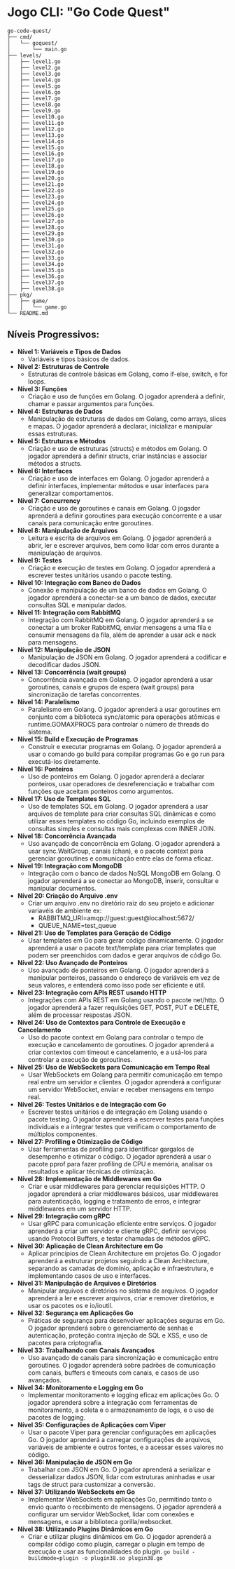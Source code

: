 # Jogo CLI: "Go Code Quest"

````plaintext
go-code-quest/
├── cmd/
│   └── goquest/
│       └── main.go
├── levels/
│   ├── level1.go
│   ├── level2.go
│   ├── level3.go
│   ├── level4.go
│   ├── level5.go
│   ├── level6.go
│   ├── level7.go
│   ├── level8.go
│   ├── level9.go
│   ├── level10.go
│   ├── level11.go
│   ├── level12.go
│   ├── level13.go
│   ├── level14.go
│   ├── level15.go
│   ├── level16.go
│   ├── level17.go
│   ├── level18.go
│   ├── level19.go
│   ├── level20.go
│   ├── level21.go
│   ├── level22.go
│   ├── level23.go
│   ├── level24.go
│   ├── level25.go
│   ├── level26.go
│   ├── level27.go
│   ├── level28.go
│   ├── level29.go
│   ├── level30.go
│   ├── level31.go
│   ├── level32.go
│   ├── level33.go
│   ├── level34.go
│   ├── level35.go
│   ├── level36.go
│   ├── level37.go
│   ├── level38.go
├── pkg/
│   ├── game/
│   │   └── game.go
└── README.md
````

## Níveis Progressivos:
- **Nível 1: Variáveis e Tipos de Dados**
  - Variáveis e tipos básicos de dados.
- **Nível 2: Estruturas de Controle**
  - Estruturas de controle básicas em Golang, como if-else, switch, e for loops.
- **Nível 3: Funções**
  - Criação e uso de funções em Golang. O jogador aprenderá a definir, chamar e passar argumentos para funções.
- **Nível 4: Estruturas de Dados**
  - Manipulação de estruturas de dados em Golang, como arrays, slices e mapas. O jogador aprenderá a declarar, inicializar e manipular essas estruturas.
- **Nível 5: Estruturas e Métodos**
  - Criação e uso de estruturas (structs) e métodos em Golang. O jogador aprenderá a definir structs, criar instâncias e associar métodos a structs.
- **Nível 6: Interfaces**
  - Criação e uso de interfaces em Golang. O jogador aprenderá a definir interfaces, implementar métodos e usar interfaces para generalizar comportamentos.
- **Nível 7: Concurrency**
  - Criação e uso de goroutines e canais em Golang. O jogador aprenderá a definir goroutines para execução concorrente e a usar canais para comunicação entre goroutines.
- **Nível 8: Manipulação de Arquivos**
  - Leitura e escrita de arquivos em Golang. O jogador aprenderá a abrir, ler e escrever arquivos, bem como lidar com erros durante a manipulação de arquivos.
- **Nível 9: Testes**
  - Criação e execução de testes em Golang. O jogador aprenderá a escrever testes unitários usando o pacote testing.
- **Nível 10: Integração com Banco de Dados**
  - Conexão e manipulação de um banco de dados em Golang. O jogador aprenderá a conectar-se a um banco de dados, executar consultas SQL e manipular dados.
- **Nível 11: Integração com RabbitMQ**
  - Integração com RabbitMQ em Golang. O jogador aprenderá a se conectar a um broker RabbitMQ, enviar mensagens a uma fila e consumir mensagens da fila, além de aprender a usar ack e nack para mensagens.
- **Nível 12: Manipulação de JSON**
  - Manipulação de JSON em Golang. O jogador aprenderá a codificar e decodificar dados JSON.
- **Nível 13: Concorrência (wait groups)**
  - Concorrência avançada em Golang. O jogador aprenderá a usar goroutines, canais e grupos de espera (wait groups) para sincronização de tarefas concorrentes.
- **Nível 14: Paralelismo**
  - Paralelismo em Golang. O jogador aprenderá a usar goroutines em conjunto com a biblioteca sync/atomic para operações atômicas e runtime.GOMAXPROCS para controlar o número de threads do sistema.
- **Nível 15: Build e Execução de Programas**
  - Construir e executar programas em Golang. O jogador aprenderá a usar o comando go build para compilar programas Go e go run para executá-los diretamente.
- **Nível 16: Ponteiros**
  - Uso de ponteiros em Golang. O jogador aprenderá a declarar ponteiros, usar operadores de desreferenciação e trabalhar com funções que aceitam ponteiros como argumentos.
- **Nível 17: Uso de Templates SQL**
  - Uso de templates SQL em Golang. O jogador aprenderá a usar arquivos de template para criar consultas SQL dinâmicas e como utilizar esses templates no código Go, incluindo exemplos de consultas simples e consultas mais complexas com INNER JOIN.
- **Nível 18: Concorrência Avançada**
  - Uso avançado de concorrência em Golang. O jogador aprenderá a usar sync.WaitGroup, canais (chan), e o pacote context para gerenciar goroutines e comunicação entre elas de forma eficaz.
- **Nível 19: Integração com MongoDB**
  - Integração com o banco de dados NoSQL MongoDB em Golang. O jogador aprenderá a se conectar ao MongoDB, inserir, consultar e manipular documentos.
- **Nível 20: Criação do Arquivo .env**
  - Criar um arquivo .env no diretório raiz do seu projeto e adicionar variavéis de ambiente ex:
    - RABBITMQ_URI=amqp://guest:guest@localhost:5672/
    - QUEUE_NAME=test_queue
- **Nível 21: Uso de Templates para Geração de Código**
  - Usar templates em Go para gerar código dinamicamente. O jogador aprenderá a usar o pacote text/template para criar templates que podem ser preenchidos com dados e gerar arquivos de código Go.
- **Nível 22: Uso Avançado de Ponteiros**
  - Uso avançado de ponteiros em Golang. O jogador aprenderá a manipular ponteiros, passando o endereço de variáveis em vez de seus valores, e entenderá como isso pode ser eficiente e útil.
- **Nível 23: Integração com APIs REST usando HTTP**
  - Integrações com APIs REST em Golang usando o pacote net/http. O jogador aprenderá a fazer requisições GET, POST, PUT e DELETE, além de processar respostas JSON.
- **Nível 24: Uso de Contextos para Controle de Execução e Cancelamento**
  - Uso do pacote context em Golang para controlar o tempo de execução e cancelamento de goroutines. O jogador aprenderá a criar contextos com timeout e cancelamento, e a usá-los para controlar a execução de goroutines.
- **Nível 25: Uso de WebSockets para Comunicação em Tempo Real**
  - Usar WebSockets em Golang para permitir comunicação em tempo real entre um servidor e clientes. O jogador aprenderá a configurar um servidor WebSocket, enviar e receber mensagens em tempo real.
- **Nível 26: Testes Unitários e de Integração com Go**
  - Escrever testes unitários e de integração em Golang usando o pacote testing. O jogador aprenderá a escrever testes para funções individuais e a integrar testes que verificam o comportamento de múltiplos componentes.
- **Nível 27: Profiling e Otimização de Código**
  - Usar ferramentas de profiling para identificar gargalos de desempenho e otimizar o código. O jogador aprenderá a usar o pacote pprof para fazer profiling de CPU e memória, analisar os resultados e aplicar técnicas de otimização.
- **Nível 28: Implementação de Middlewares em Go**
  - Criar e usar middlewares para gerenciar requisições HTTP. O jogador aprenderá a criar middlewares básicos, usar middlewares para autenticação, logging e tratamento de erros, e integrar middlewares em um servidor HTTP.
- **Nível 29: Integração com gRPC**
  - Usar gRPC para comunicação eficiente entre serviços. O jogador aprenderá a criar um servidor e cliente gRPC, definir serviços usando Protocol Buffers, e testar chamadas de métodos gRPC.
- **Nível 30: Aplicação de Clean Architecture em Go**
  - Aplicar princípios de Clean Architecture em projetos Go. O jogador aprenderá a estruturar projetos seguindo a Clean Architecture, separando as camadas de domínio, aplicação e infraestrutura, e implementando casos de uso e interfaces.
- **Nível 31: Manipulação de Arquivos e Diretórios**
  - Manipular arquivos e diretórios no sistema de arquivos. O jogador aprenderá a ler e escrever arquivos, criar e remover diretórios, e usar os pacotes os e io/ioutil.
- **Nível 32: Segurança em Aplicações Go**
  - Práticas de segurança para desenvolver aplicações seguras em Go. O jogador aprenderá sobre o gerenciamento de senhas e autenticação, proteção contra injeção de SQL e XSS, e uso de pacotes para criptografia.
- **Nível 33: Trabalhando com Canais Avançados**
  - Uso avançado de canais para sincronização e comunicação entre goroutines. O jogador aprenderá sobre padrões de comunicação com canais, buffers e timeouts com canais, e casos de uso avançados.
- **Nível 34: Monitoramento e Logging em Go**
  - Implementar monitoramento e logging eficaz em aplicações Go. O jogador aprenderá sobre a integração com ferramentas de monitoramento, a coleta e o armazenamento de logs, e o uso de pacotes de logging.
- **Nível 35: Configurações de Aplicações com Viper**
  - Usar o pacote Viper para gerenciar configurações em aplicações Go. O jogador aprenderá a carregar configurações de arquivos, variáveis de ambiente e outros fontes, e a acessar esses valores no código.
- **Nível 36: Manipulação de JSON em Go**
  - Trabalhar com JSON em Go. O jogador aprenderá a serializar e desserializar dados JSON, lidar com estruturas aninhadas e usar tags de struct para customizar a conversão.
- **Nível 37: Utilizando WebSockets em Go**
  - Implementar WebSockets em aplicações Go, permitindo tanto o envio quanto o recebimento de mensagens. O jogador aprenderá a configurar um servidor WebSocket, lidar com conexões e mensagens, e usar a biblioteca gorilla/websocket.
- **Nível 38: Utilizando Plugins Dinâmicos em Go**
  - Criar e utilizar plugins dinâmicos em Go. O jogador aprenderá a compilar código como plugin, carregar o plugin em tempo de execução e usar as funcionalidades do plugin. ````go build -buildmode=plugin -o plugin38.so plugin38.go````

